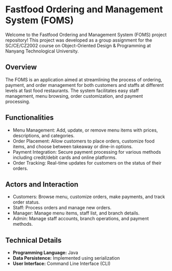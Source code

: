 # Fastfood Ordering and Management System (FOMS)

Welcome to the Fastfood Ordering and Management System (FOMS) project repository! This project was developed as a group assignment for the SC/CE/CZ2002 course on Object-Oriented Design & Programming at Nanyang Technological University.

## Overview

The FOMS is an application aimed at streamlining the process of ordering, payment, and order management for both customers and staffs at different levels at fast food restaurants. The system facilitates easy staff management, menu browsing, order customization, and payment processing.

## Functionalities

- Menu Management: Add, update, or remove menu items with prices, descriptions, and categories.
- Order Placement: Allow customers to place orders, customize food items, and choose between takeaway or dine-in options.
- Payment Integration: Secure payment processing for various methods including credit/debit cards and online platforms.
- Order Tracking: Real-time updates for customers on the status of their orders.

## Actors and Interaction

- Customers: Browse menu, customize orders, make payments, and track order status.
- Staff: Process orders and manage new orders.
- Manager: Manage menu items, staff list, and branch details.
- Admin: Manage staff accounts, branch operations, and payment methods.

## Technical Details

- **Programming Language:** Java
- **Data Persistence:** Implemented using serialization
- **User Interface:** Command Line Interface (CLI)
